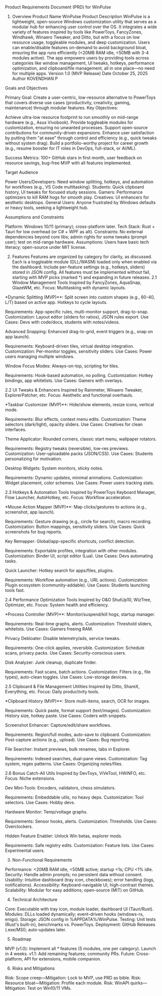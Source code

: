 Product Requirements Document (PRD) for WinPulse
1. Overview
Product Name
WinPulse
Product Description
WinPulse is a lightweight, open-source Windows customization utility that serves as a modular hub for enhancing user control over the OS. It integrates a wide variety of features inspired by tools like PowerToys, FancyZones, Windhawk, Winaero Tweaker, and Ditto, but with a focus on low resource usage, toggleable modules, and deep customization. Users can enable/disable features on-demand to avoid background bloat, ensuring the app runs efficiently (<20MB RAM idle, <50MB with 3-4 modules active). The app empowers users by providing tools across categories like window management, UI tweaks, hotkeys, performance optimization, and clipboard/file management, all in one place—no need for multiple apps.
Version
1.0 (MVP Release)
Date
October 25, 2025
Author
KOVENDHAN P

Goals and Objectives

Primary Goal: Create a user-centric, low-resource alternative to PowerToys that covers diverse use cases (productivity, creativity, gaming, maintenance) through modular features.
Key Objectives:

Achieve ultra-low resource footprint to run smoothly on mid-range hardware (e.g., Asus Vivobook).
Provide toggleable modules for customization, ensuring no unwanted processes.
Support open-source contributions for community-driven expansions.
Enhance user satisfaction by putting them "at ease" through control and efficiency (e.g., quick tweaks without system drag).
Build a portfolio-worthy project for career growth (e.g., resume booster for IT roles in DevOps, full-stack, or AI/ML).


Success Metrics: 100+ GitHub stars in first month, user feedback on resource savings, bug-free MVP with all features implemented.

Target Audience

Power Users/Developers: Need window splitting, hotkeys, and automation for workflows (e.g., VS Code multitasking).
Students: Quick clipboard history, UI tweaks for focused study sessions.
Gamers: Performance optimizers to kill RAM hogs for smooth play.
Creatives: UI enhancers for aesthetic desktops.
General Users: Anyone frustrated by Windows defaults or heavy tools, seeking a lightweight hub.

Assumptions and Constraints

Platform: Windows 10/11 (primary); cross-platform later.
Tech Stack: Rust + Tauri for low overhead (or C# + WPF as alt).
Constraints: No external dependencies beyond core libs; admin rights for some tweaks (prompt user); test on mid-range hardware.
Assumptions: Users have basic tech literacy; open-source under MIT license.

2. Features
Features are organized by category for clarity, as discussed. Each is a toggleable module (DLL/WASM) loaded only when enabled via the dashboard. Include per-feature settings (e.g., hotkeys, sliders) stored in JSON config. All features must be implemented without fail, starting with MVP picks (marked *) and expanding in future releases.
2.1 Window Management Tools
Inspired by FancyZones, AquaSnap, GlazeWM, etc. Focus: Multitasking with dynamic layouts.

*Dynamic Splitting (MVP)**: Split screen into custom shapes (e.g., 60-40, L/T) based on active app. Hotkeys to cycle layouts.

Requirements: App-specific rules, multi-monitor support, drag-to-snap.
Customization: Layout editor (sliders for ratios), JSON rules export.
Use Cases: Devs with code/docs, students with notes/videos.


Advanced Snapping: Enhanced drag-to-grid, event triggers (e.g., snap on app launch).

Requirements: Keyboard-driven tiles, virtual desktop integration.
Customization: Per-monitor toggles, sensitivity sliders.
Use Cases: Power users managing multiple windows.


Window Focus Modes: Always-on-top, scripting for tiles.

Requirements: Hook-based automation, no polling.
Customization: Hotkey bindings, app whitelists.
Use Cases: Gamers with overlays.



2.2 UI Tweaks & Enhancers
Inspired by Rainmeter, Winaero Tweaker, ExplorerPatcher, etc. Focus: Aesthetic and functional overhauls.

*Taskbar Customizer (MVP)**: Hide/show elements, resize icons, vertical mode.

Requirements: Blur effects, context menu edits.
Customization: Theme selectors (dark/light), opacity sliders.
Use Cases: Creatives for clean interfaces.


Theme Applicator: Rounded corners, classic start menu, wallpaper rotators.

Requirements: Registry tweaks (reversible), low-res previews.
Customization: User-uploadable packs (JSON/CSS).
Use Cases: Students personalizing for motivation.


Desktop Widgets: System monitors, sticky notes.

Requirements: Dynamic updates, minimal animations.
Customization: Widget placement, color schemes.
Use Cases: Power users tracking stats.



2.3 Hotkeys & Automation Tools
Inspired by PowerToys Keyboard Manager, Flow Launcher, AutoHotkey, etc. Focus: Workflow acceleration.

*Mouse Action Mapper (MVP)**: Map clicks/gestures to actions (e.g., screenshot, app launch).

Requirements: Gesture drawing (e.g., circle for search), macro recording.
Customization: Button mappings, sensitivity sliders.
Use Cases: Quick screenshots for bug reports.


Key Remapper: Global/app-specific shortcuts, conflict detection.

Requirements: Exportable profiles, integration with other modules.
Customization: Binder UI, script editor (Lua).
Use Cases: Devs automating tasks.


Quick Launcher: Hotkey search for apps/files, plugins.

Requirements: Workflow automation (e.g., URL actions).
Customization: Plugin ecosystem (community-addable).
Use Cases: Students launching tools fast.



2.4 Performance Optimization Tools
Inspired by O&O ShutUp10, WizTree, Optimizer, etc. Focus: System health and efficiency.

*Process Controller (MVP)**: Monitor/suspend/kill hogs, startup manager.

Requirements: Real-time graphs, alerts.
Customization: Threshold sliders, whitelists.
Use Cases: Gamers freeing RAM.


Privacy Debloater: Disable telemetry/ads, service tweaks.

Requirements: One-click applies, reversible.
Customization: Schedule scans, privacy packs.
Use Cases: Security-conscious users.


Disk Analyzer: Junk cleanup, duplicate finder.

Requirements: Fast scans, batch actions.
Customization: Filters (e.g., file types), auto-clean toggles.
Use Cases: Low-storage devices.



2.5 Clipboard & File Management Utilities
Inspired by Ditto, ShareX, Everything, etc. Focus: Daily productivity tools.

*Clipboard History (MVP)**: Store multi-items, search, OCR for images.

Requirements: Quick paste, format support (text/images).
Customization: History size, hotkey paste.
Use Cases: Coders with snippets.


Screenshot Enhancer: Capture/edit/share workflows.

Requirements: Region/full modes, auto-save to clipboard.
Customization: Post-capture actions (e.g., upload).
Use Cases: Bug reporting.


File Searcher: Instant previews, bulk renames, tabs in Explorer.

Requirements: Indexed searches, dual-pane views.
Customization: Tag system, regex patterns.
Use Cases: Organizing notes/files.



2.6 Bonus Catch-All Utils
Inspired by DevToys, ViVeTool, HWiNFO, etc. Focus: Niche extensions.

Dev Mini-Tools: Encoders, validators, chess simulators.

Requirements: Embeddable utils, no heavy deps.
Customization: Tool selectors.
Use Cases: Hobby devs.


Hardware Monitor: Temp/voltage graphs.

Requirements: Sensor hooks, alerts.
Customization: Thresholds.
Use Cases: Overclockers.


Hidden Feature Enabler: Unlock Win betas, explorer mods.

Requirements: Safe registry edits.
Customization: Feature lists.
Use Cases: Experimental users.



3. Non-Functional Requirements

Performance: <20MB RAM idle, <50MB active; startup <1s; CPU <1% idle.
Security: Handle admin prompts; no persistent data without consent.
Usability: Intuitive dashboard (tray icon, checkboxes); error handling (logs, notifications).
Accessibility: Keyboard-navigable UI, high-contrast themes.
Scalability: Modular for easy additions; open-source (MIT) on GitHub.

4. Technical Architecture

Core: Executable with tray icon, module loader, dashboard UI (Tauri/Rust).
Modules: DLLs loaded dynamically; event-driven hooks (windows-rs, enigo).
Storage: JSON config in %APPDATA%/WinPulse.
Testing: Unit tests (Rust's built-in), benchmarks vs. PowerToys.
Deployment: GitHub Releases (.exe/MSI); auto-updates later.

5. Roadmap

MVP (v1.0): Implement all * features (5 modules, one per category). Launch in 4 weeks.
v1.1: Add remaining features; community PRs.
Future: Cross-platform, API for extensions, mobile companion.

6. Risks and Mitigations

Risk: Scope creep—Mitigation: Lock to MVP, use PRD as bible.
Risk: Resource bloat—Mitigation: Profile each module.
Risk: WinAPI quirks—Mitigation: Test on Win10/11 VMs.
